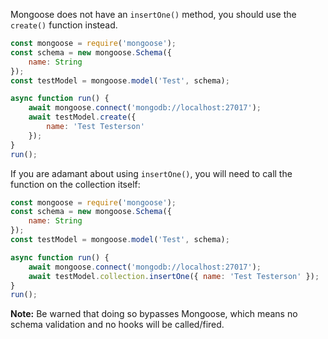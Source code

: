 Mongoose does not have an `insertOne()` method, you should use the `create()` function instead.

```javascript
const mongoose = require('mongoose');
const schema = new mongoose.Schema({
    name: String
});
const testModel = mongoose.model('Test', schema);

async function run() {
    await mongoose.connect('mongodb://localhost:27017');
    await testModel.create({
        name: 'Test Testerson'
    });
}
run();
```

If you are adamant about using `insertOne()`, you will need to call the function on the collection itself:

```javascript
const mongoose = require('mongoose');
const schema = new mongoose.Schema({
    name: String
});
const testModel = mongoose.model('Test', schema);

async function run() {
    await mongoose.connect('mongodb://localhost:27017');
    await testModel.collection.insertOne({ name: 'Test Testerson' });
}
run();
```

**Note:** Be warned that doing so bypasses Mongoose, which means no schema validation and no hooks will be called/fired.